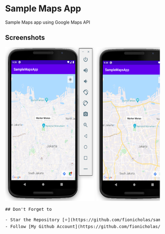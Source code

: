 # Sample Maps App
Sample Maps app using Google Maps API

## Screenshots
<pre>
<img src="https://github.com/fionicholas/sample-maps-app/blob/master/screenshots/ss_maps_app1.png" alt="ss_maps_app" width="290" height="500" /> <img src="https://github.com/fionicholas/sample-maps-app/blob/master/screenshots/ss_maps_app2.png" alt="ss-maps-app" width="290" height="500" />

## Don't Forget to

- Star the Repository [⭐](https://github.com/fionicholas/sample-maps-app)
- Follow [My Github Account](https://github.com/fionicholas/)
